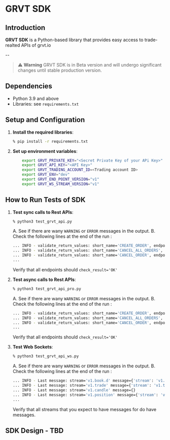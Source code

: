 # GRVT SDK

## Introduction

**GRVT SDK** is a Python-based library that provides easy access to trade-realted APIs of grvt.io

--
> :warning: **Warning**
GRVT SDK is in Beta version and will undergo significant changes until stable production version.

## Dependencies

- Python 3.9 and above
- Libraries: see `requirements.txt`

## Setup and Configuration

1. **Install the required libraries**:

    ```bash
    % pip install -r requirements.txt
    ```

2. **Set up environment variables**:

    ```bash
        export GRVT_PRIVATE_KEY="<Secret Private Key of your APi Key>"
        export GRVT_API_KEY="<API Key>"
        export GRVT_TRADING_ACCOUNT_ID=<Trading account ID>
        export GRVT_ENV="dev"
        export GRVT_END_POINT_VERSION="v1"
        export GRVT_WS_STREAM_VERSION="v1"
    ```

## How to Run Tests of SDK

1. **Test sync calls to Rest APIs**:

    ```bash
    % python3 test_grvt_api.py
    ```

    A. See if there are wany `WARNING` or `ERROR` messages in the output.
    B. Check the following lines at the end of the run :

    ```bash
    ... INFO - validate_return_values: short_name='CREATE_ORDER', endpoint='https://trades.dev.gravitymarkets.io/full/v1/create_order', not called
    ... INFO - validate_return_values: short_name='CANCEL_ALL_ORDERS', endpoint='https://trades.dev.gravitymarkets.io/full/v1/cancel_all_orders', check_result='OK'
    ... INFO - validate_return_values: short_name='CANCEL_ORDER', endpoint='https://trades.dev.gravitymarkets.io/full/v1/cancel_order', not called
    ...
    ```

    Verify that all endpoints should `check_result='OK'`

2. **Test async calls to Rest APIs**:

    ```bash
    % python3 test_grvt_api_pro.py
    ```

    A. See if there are wany `WARNING` or `ERROR` messages in the output.
    B. Check the following lines at the end of the run :

    ```bash
    ... INFO - validate_return_values: short_name='CREATE_ORDER', endpoint='https://trades.dev.gravitymarkets.io/full/v1/create_order', not called
    ... INFO - validate_return_values: short_name='CANCEL_ALL_ORDERS', endpoint='https://trades.dev.gravitymarkets.io/full/v1/cancel_all_orders', check_result='OK'
    ... INFO - validate_return_values: short_name='CANCEL_ORDER', endpoint='https://trades.dev.gravitymarkets.io/full/v1/cancel_order', not called
    ...
    ```

    Verify that all endpoints should `check_result='OK'`

3. **Test Web Sockets**:

    ```bash
    % python3 test_grvt_api_ws.py
    ```

    A. See if there are wany `WARNING` or `ERROR` messages in the output.
    B. Check the following lines at the end of the run :

    ```bash
    ... INFO - Last message: stream='v1.book.d' message={'stream': 'v1.book.d', 'selector': 'BTC_USDT_Perp@500-10-1', 'sequence_number': '3', 'feed': {...}}
    ... INFO - Last message: stream='v1.trade' message={'stream': 'v1.trade', 'selector': 'v1.trade-full-BTC_USDT_Perp-100', 'sequence_number': '1', 'feed': {...}}
    ... INFO - Last message: stream='v1.candle' message={}
    ... INFO - Last message: stream='v1.position' message={'stream': 'v1.position', 'selector': 'v1.position-full-4005936244055728-BTC_USDT_Perp-a', 'sequence_number': '0', 'feed': {...}}
    ...
    ```

    Verify that all streams that you expect to have messages for do have messages.

## SDK Design - TBD
